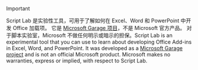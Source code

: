 > [!IMPORTANT]
> <span data-ttu-id="25ee1-p101">Script Lab 是实验性工具，可用于了解如何在 Excel、Word 和 PowerPoint 中开发 Office 加载项。 它是 [Microsoft Garage 项目](https://www.microsoft.com/en-us/garage/about/)，不是 Microsoft 官方产品。 对于脚本实验室，Microsoft 不做任何明示或暗示的担保。</span><span class="sxs-lookup"><span data-stu-id="25ee1-p101">Script Lab is an experimental tool that you can use to learn about developing Office Add-ins in Excel, Word, and PowerPoint. It was developed as a [Microsoft Garage project](https://www.microsoft.com/en-us/garage/about/) and is not an official Microsoft product. Microsoft makes no warranties, express or implied, with respect to Script Lab.</span></span>
